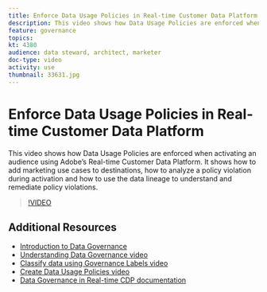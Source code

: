 ```yaml
---
title: Enforce Data Usage Policies in Real-time Customer Data Platform
description: This video shows how Data Usage Policies are enforced when activating an audience using Adobe’s Real-time Customer Data Platform. It shows how to add marketing use cases to destinations, how to analyze a policy violation during activation and how to use the data lineage to understand and remediate policy violations. 
feature: governance
topics:
kt: 4380
audience: data steward, architect, marketer
doc-type: video
activity: use
thumbnail: 33631.jpg
---
```


# Enforce Data Usage Policies in Real-time Customer Data Platform

This video shows how Data Usage Policies are enforced when activating an audience using Adobe’s Real-time Customer Data Platform. It shows how to add marketing use cases to destinations, how to analyze a policy violation during activation and how to use the data lineage to understand and remediate policy violations. 

>[!VIDEO](https://video.tv.adobe.com/v/33631?quality=12&learn=on)

## Additional Resources

* [Introduction to Data Governance](introduction-to-data-governance.md)
* [Understanding Data Governance video](understanding-data-governance.md)
* [Classify data using Governance Labels video](classify-data-using-governance-labels.md)
* [Create Data Usage Policies video](create-data-usage-policies.md)
* [Data Governance in Real-time CDP documentation](https://docs.adobe.com/content/help/en/experience-platform/rtcdp/privacy/data-governance-overview.html)
